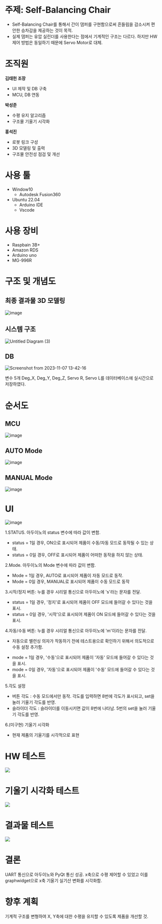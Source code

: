 # 주제: Self-Balancing Chair
+ Self-Balancing Chair를 통해서 간이 댐퍼를 구현함으로써 흔들림을 감소시켜 편안한 승차감을 제공하는 것이 목적.
+ 실제 댐퍼는 유압 실린더를 사용한다는 점에서 기계적인 구조는 다르다. 하지만 HW 제어 방법은 동일하기 때문에 Servo Motor로 대체.

# 조직원
**김태헌 조장**
+ UI 제작 및 DB 구축
+ MCU, DB 연동

**박성준**
+ 수평 유지 알고리즘
+ 구조물 기울기 시각화

**홍석진**
+ 로봇 링크 구성
+ 3D 모델링 및 출력
+ 구조물 안전성 점검 및 개선

# 사용 툴 
+ Window10
  + Autodesk Fusion360
+ Ubuntu 22.04
  + Arduino IDE
  + Vscode

# 사용 장비
+ Raspbain 3B+
+ Amazon RDS
+ Arduino uno
+ MG-996R

# 구조 및 개념도
## 최종 결과물 3D 모델링
![image](https://github.com/addinedu-ros-3rd/iot-repo-3/assets/146147393/3bf96650-a7c3-47b8-9f93-1a56324ecf90) 

## 시스템 구조
![Untitled Diagram (3)](https://github.com/addinedu-ros-3rd/iot-repo-3/assets/143505396/83ff6690-b04e-4618-befa-dba7cb806518)

## DB
![Screenshot from 2023-11-07 13-42-16](https://github.com/addinedu-ros-3rd/iot-repo-3/assets/143505396/88d7b755-baed-4a36-b974-cb475cb4cf30)

변수 5개 Deg_X, Deg_Y, Deg_Z, Servo R, Servo L를 데이터베이스에 실시간으로 저장하였다.

# 순서도
## MCU
![image](https://github.com/addinedu-ros-3rd/iot-repo-3/assets/146147393/4b2f5ef3-edb4-48ad-8f19-d8525d8412cd)

## AUTO Mode
![image](https://github.com/addinedu-ros-3rd/iot-repo-3/assets/146147393/2392ad6b-61fd-4ad9-8796-62dcf27f3c48)

## MANUAL Mode
![image](https://github.com/addinedu-ros-3rd/iot-repo-3/assets/146147393/7406febb-ccf5-4081-95e3-73543f5e14a1)

# UI
![image](https://github.com/addinedu-ros-3rd/iot-repo-3/assets/146147393/3f48f908-1141-411d-839a-1d16ebdc1dbc)

1.STATUS. 아두이노의 status 변수에 따라 값이 변함.
+ status = 1일 경우, ON으로 표시되어 제품이 수동/자동 모드로 동작될 수 있는 상태.
+ status = 0일 경우, OFF로 표시되어 제품이 어떠한 동작을 하지 않는 상태.

2.Mode. 아두이노의 Mode 변수에 따라 값이 변함.
+ Mode = 1일 경우, AUTO로 표시되어 제품이 자동 모드로 동작.
+ Mode = 0일 경우, MANUAL로 표시되어 제품이 수동 모드로 동작

3.시작/정지 버튼: 누를 경우 시리얼 통신으로 아두이노에 's'라는 문자를 전달.
+ status = 1일 경우, '정지'로 표시되어 제품이 OFF 모드에 들어갈 수 있다는 것을 표시.
+ status = 0일 경우, '시작'으로 표시되어 제품이 ON 모드에 들어갈 수 있다는 것을 표시.

4.자동/수동 버튼: 누를 경우 시리얼 통신으로 아두이노에 'm'이라는 문자를 전달.
* 자동으로 밸런싱 의자가 작동하기 전에 테스트용으로 확인하기 위해서 의도적으로 수동 설정 추가함.   
+ mode = 1일 경우, '수동'으로 표시되어 제품이 '자동' 모드에 들어갈 수 있다는 것을 표시.
+ mode = 0일 경우, '자동'으로 표시되어 제품이 '수동' 모드에 들어갈 수 있다는 것을 표시.

5.각도 설정
+ 버튼 각도 : 수동 모드에서만 동작. 각도를 입력하면 8번에 각도가 표시되고, set을 눌러 기울기 각도를 반영.
+ 슬라이더 각도  : 슬라이더를 이동시키면 값이 8번에 나타남. 5번의 set을 눌러 기울기 각도를 반영.

6.(미구현) 기울기 시각화
+ 현재 제품의 기울기를 시각적으로 표현

# HW 테스트
<p>
<img src="https://github.com/addinedu-ros-3rd/iot-repo-3/assets/146147393/1a06b8bf-b6ab-437a-9204-3089748e1502">
</p>

# 기울기 시각화 테스트
<p aling="center">
<img src="https://github.com/addinedu-ros-3rd/iot-repo-3/assets/146147393/249c65d6-2cfa-49ad-b56c-311da40c7e41">
</p>

# 결과물 테스트
<p aling="center">
<img src="https://github.com/addinedu-ros-3rd/iot-repo-3/assets/146147393/b0c172eb-9457-4566-b3ed-cfee55c09b50">
</p>

# 결론 
UART 통신으로 아두이노와 PyQt 통신 성공.
x축으로 수평 제어할 수 있었고 이를 graphwidget으로 x축 기울기 실기산 변화를 시각화함.

# 향후 계획
기계적 구조를 변형하여 X, Y축에 대한 수평을 유지할 수 있도록 제품을 개선할 것.

